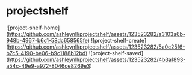 # projectshelf

![project-shelf-home]
(https://github.com/ashleynll/projectshelf/assets/123523282/a3103a6b-948b-4967-b6c1-58dc658565fe)
![project-shelf-create]
(https://github.com/ashleynll/projectshelf/assets/123523282/5a0c25f6-b7c5-4190-be06-b9c1188b12bd)
![project-shelf-saved]
(https://github.com/ashleynll/projectshelf/assets/123523282/4b3a1893-a54c-49e9-a972-8046ce8269e3)
